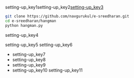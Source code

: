 setting-up_key1setting-up_key2[setting-up_key3](https://github.com/navgurukul/e-sreedharan)


```bash
git clone https://github.com/navgurukul/e-sreedharan.git
cd e-sreedharan/hangman
python hangman.py
```
setting-up_key4


setting-up_key5
setting-up_key6
- setting-up_key7
- setting-up_key8
- setting-up_key9
- setting-up_key10
setting-up_key11
